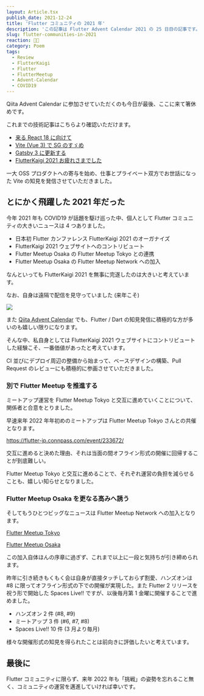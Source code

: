 ```yaml
---
layout: Article.tsx
publish_date: 2021-12-24
title: 'Flutter コミュニティの 2021 年'
description: 'この記事は Flutter Advent Calendar 2021 の 25 日目の記事です。昨年以上に飛躍した 2021 年 Flutter コミュニティの活動を中心に振り返る。'
slug: flutter-communities-in-2021
reaction: ✊🏻
category: Poem
tags:
  - Review
  - FlutterKaigi
  - Flutter
  - FlutterMeetup
  - Advent-Calendar
  - COVID19
---
```


Qiita Advent Calendar に参加させていただくのも今日が最後、ここに来て箸休めです。

これまでの技術記事はこちらより確認いただけます。

- [来る React 18 に向けて](https://blog.nekohack.me/posts/upcoming-react-18-in-2022)
- [Vite (Vue 3) で SG のすゞめ](https://blog.nekohack.me/posts/possible-for-vite-usage-as-a-static-generator)
- [Gatsby 3 に更新する](https://blog.nekohack.me/posts/gatsby-3)
- [FlutterKaigi 2021 お疲れさまでした](https://blog.nekohack.me/posts/thanks-to-join-flutterkaigi-2021)

一大 OSS プロダクトへの寄与を始め、仕事とプライベート双方でお世話になった Vite の知見を発信させていただきました。

## とにかく飛躍した 2021 年だった

今年 2021 年も COVID19 が話題を駆け巡った中、個人として Flutter コミュニティの大きいニュースは 4 つありました。

- 日本初 Flutter カンファレンス FlutterKaigi 2021 のオーガナイズ
- FlutterKaigi 2021 ウェブサイトへのコントリビュート
- Flutter Meetup Osaka の Flutter Meetup Tokyo との連携
- Flutter Meetup Osaka の Flutter Meetup Network への加入

なんといっても FlutterKaigi 2021 を無事に完遂したのは大きいと考えています。

なお、自身は遠隔で配信を見守っていました (来年こそ)

![](https://i.imgur.com/eGk96Wn.jpg)

また [Qiita Advent Calendar](https://qiita.com/advent-calendar/2021/flutter) でも、Flutter / Dart の知見発信に積極的な方が多いのも嬉しい限りになります。

そんな中、私自身としては FlutterKaigi 2021 ウェブサイトにコントリビュートした経験こそ、一番価値があったと考えています。

CI 並びにデプロイ周辺の整備から始まって、ベースデザインの構築、Pull Request のレビューにも積極的に参画させていただきました。

### 別で Flutter Meetup を推進する

ミートアップ運営を Flutter Meetup Tokyo と交互に進めていくことについて、関係者と合意をとりました。

早速来年 2022 年年初めのミートアップは Flutter Meetup Tokyo さんとの共催となります。

https://flutter-jp.connpass.com/event/233672/

交互に進めると決めた理由、それは当面の間オフライン形式の開催に回帰することが到底難しい。

Flutter Meetup Tokyo と交互に進めることで、それぞれ運営の負担を減らせることも、嬉しい知らせとなりました。

### Flutter Meetup Osaka を更なる高みへ誘う

そしてもうひとつビッグなニュースは Flutter Meetup Network への加入となります。

[Flutter Meetup Tokyo](https://www.meetup.com/ja-JP/flutter-meetup-osaka/?_locale=ja-JP)

[Flutter Meetup Osaka](https://www.meetup.com/ja-JP/flutter-meetup-tokyo/?_locale=ja-JP)

この加入自体ほんの序章に過ぎず、これまで以上に一段と気持ちが引き締められます。

昨年に引き続きもくもく会は自身が直接タッチしておらず割愛、ハンズオンは #8 に限ってオフライン形式の下での開催が実現した。また Flutter 2 リリースを祝う形で開始した Spaces Live!! ですが、以後毎月第 1 金曜に開催することで進めました。

- ハンズオン 2 件 (#8, #9)
- ミートアップ 3 件 (#6, #7, #8)
- Spaces Live!! 10 件 (3 月より毎月)

様々な開催形式の知見を得られたことは前向きに評価したいと考えています。

## 最後に

Flutter コミュニティに限らず、来年 2022 年も「挑戦」の姿勢を忘れること無く、コミュニティの運営を邁進していければ幸いです。
